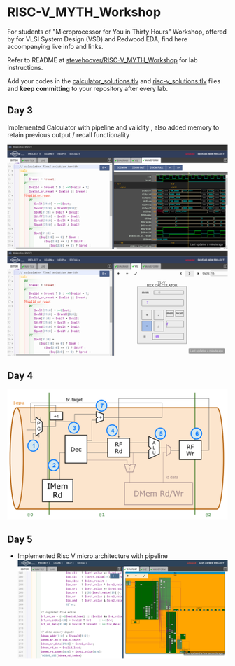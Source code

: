 # RISC-V_MYTH_Workshop

For students of "Microprocessor for You in Thirty Hours" Workshop, offered by for VLSI System Design (VSD) and Redwood EDA, find here accompanying live info and links.

Refer to README at [stevehoover/RISC-V_MYTH_Workshop](https://github.com/stevehoover/RISC-V_MYTH_Workshop) for lab instructions.

Add your codes in the [calculator_solutions.tlv](calculator_solutions.tlv) and [risc-v_solutions.tlv](risc-v_solutions.tlv) files and **keep committing** to your repository after every lab.

## Day 3

Implemented Calculator with pipeline and validity , also added memory to retain previous output / recall functionality   

![image](https://github.com/RISCV-MYTH-WORKSHOP/riscv_myth_workshop_nov22-amrithHN/blob/master/Day3_5/Screenshot%20from%202022-11-05%2011-37-01.png)
![image](https://github.com/RISCV-MYTH-WORKSHOP/riscv_myth_workshop_nov22-amrithHN/blob/master/Day3_5/Screenshot%20from%202022-11-05%2011-36-50.png)


## Day 4
![image](https://github.com/RISCV-MYTH-WORKSHOP/riscv_myth_workshop_nov22-amrithHN/blob/master/Day3_5/Screenshot%20from%202022-11-06%2018-01-39.png)



## Day 5
- Implemented Risc V micro architecture with pipeline
![mage](https://github.com/RISCV-MYTH-WORKSHOP/riscv_myth_workshop_nov22-amrithHN/blob/master/Day3_5/Screenshot%20from%202022-11-06%2017-57-48.png)
